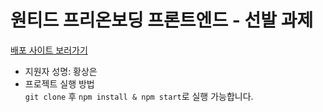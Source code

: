 # 원티드 프리온보딩 프론트엔드 - 선발 과제

[배포 사이트 보러가기](https://wanted-pre-onboarding-frontend-hsejsx.netlify.app/)

- 지원자 성명: 황상은
- 프로젝트 실행 방법<br>
  `git clone` 후 `npm install & npm start`로 실행 가능합니다.
